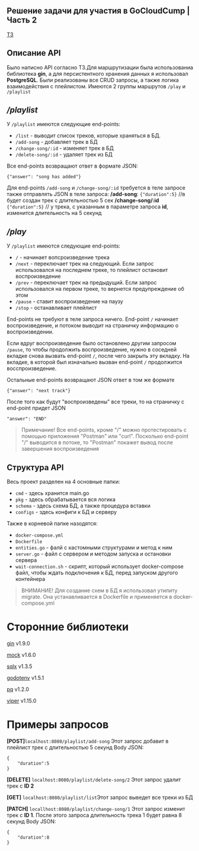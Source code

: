## Решение задачи для участия в GoCloudCump | Часть 2

[ТЗ](https://github.com/gocloudcamp/test-assignment)
## Описание API
Было написно API согласно ТЗ.Для маршрутизации была использованиа библиотека **gin**, а для персистентного хранения данных я использовал **PostgreSQL**. Были реализованы все CRUD запросы, а также логика взаимодействия с плейлистом. Имеются 2 группы маршрутов ```/play``` и ```/playlist```

## _/playlist_
У ```/playlist``` имеются следующие end-points:
- ```/list``` - выводит список треков, которые храняться в БД.
- ```/add-song``` - добавляет трек в БД
- ```/change-song/:id``` - изменяет трек в БД
- ```/delete-song/:id``` - удаляет трек из БД

Все end-points возвращают ответ в формате JSON:
```
{"answer": "song has added"}
```
Для end-points ```/add-song``` и ```/change-song/:id``` требуется в теле запросе также отправлять JSON в теле запроса:
**/add-song**: ```{"duration":5}``` //в будет создан трек с длительностью 5 сек
**/change-song/:id**  ```{"duration":5}``` // у трека, с указанным в параметре запроса **id**, изменится длительность на 5 секунд 

## _/play_
У ```/playlist``` имеются следующие end-points:
- ```/``` - начинает вопсроизведение трека
- ```/next``` - переключает трек на следующий. Если запрос использовался на последнем треке, то плейлист остановит воспроизведение 
- ```/prev``` - переключает трек на предыдущий. Если запрос использовался на первом треке, то вернется предупреждение об этом
- ```/pause``` - ставит воспроизведение на паузу
- ```/stop``` - останавливает плейлист

End-points не требуют в теле запроса ничего. End-point ```/``` начинает воспроизведение, и потоком выводит на страничку информацию о воспроизведении. 

Если вдруг воспроизведение было остановлено другим запросом ```/pause```, то чтобы продолжить воспроизведение, нужно в соседней вкладке снова вызвать end-point ```/```, после чего закрыть эту вкладку. На вкладке, в которой был изначально вызван end-point ```/``` продолжится восспроизведение.

Остальные end-points возвращают JSON ответ в том же формате
```
{"answer": "next track"}
```
После того как будут "воспроизведены" все треки, то на страничку с end-point придет JSON 
```
"answer": "END"
```

>Примечание! 
Все end-points, кроме "/" можно протестировать с помощью приложения "Postman" или "curl". Посколько end-point "/" выводится в потоке, то "Postman" покажет вывод после завершения воспроизведения
>
## Структура API

Весь проект разделен на 4 основные папки:
- ```cmd``` - здесь хранится main.go
- ```pkg``` - здесь обрабатывается вся логика
- ```schema``` - здесь схема БД, а также процедура вставки
- ```configs``` - здесь конфиги к БД и серверу

Также в корневой папке назодятся:
- ```docker-compose.yml```
- ```Dockerfile```
- ```entities.go``` - фалй с кастомными структурами и метод к ним
- ```server.go``` - файл с сервером и методом запуска и остановки сервера
- ```wait-connection.sh``` - скрипт, который использует docker-compose файл, чтобы ждать подключения к БД, перед запуском другого контейнера 

>ВНИМАНИЕ! Для создание схем в БД я использовал утилиту migrate. Она устанавливается в Dockerfile и применяется в docker-compose.yml
>

# Сторонние библиотеки
[gin](https://github.com/gin-gonic/gin) v1.9.0

[mock](github.com/golang/mock) v1.6.0

[sqlx](github.com/jmoiron/sqlx) v1.3.5

[godotenv](github.com/joho/godotenv) v1.5.1

[pq](github.com/lib/pq) v1.2.0

[viper](github.com/spf13/viper) v1.15.0

# Примеры запросов
**[POST]**```localhost:8080/playlist/add-song``` Этот запрос добавит в плейлист трек с длительностью 5 секунд
Body JSON:
```
{
	"duration":5
}
``` 

**[DELETE]** ```localhost:8080/playlist/delete-song/2``` Этот запрос удалит трек с **ID 2**

**[GET]** ```localhost:8080/playlist/list```Этот запрос выведет все треки из БД

**[PATCH]** ```locallhost:8080/playlist/change-song/1``` Этот запрос изменит трек с **ID 1**. После этого запроса длительность трека 1 будет равна 8 секунд
Body JSON:
```
{
	"duration":8
}
```
